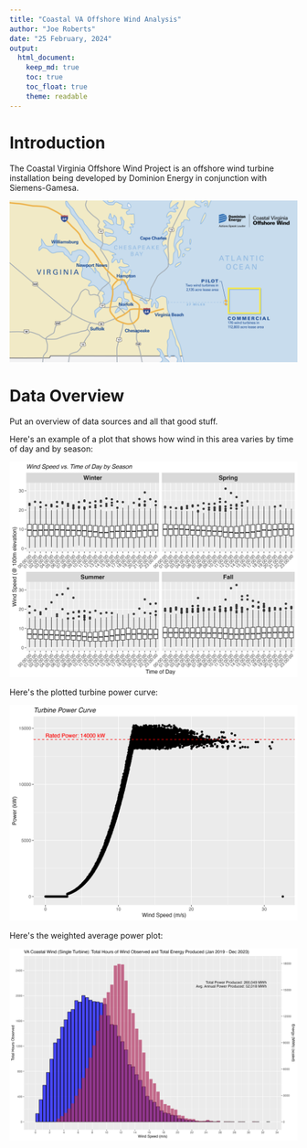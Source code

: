 ```yaml
---
title: "Coastal VA Offshore Wind Analysis"
author: "Joe Roberts"
date: "25 February, 2024"
output: 
  html_document: 
    keep_md: true
    toc: true
    toc_float: true
    theme: readable
---
```


# Introduction

The Coastal Virginia Offshore Wind Project is an offshore wind turbine installation being developed by Dominion Energy in conjunction with Siemens-Gamesa.

![](images/public/coastal_power_graphic.png)<!-- -->

# Data Overview

Put an overview of data sources and all that good stuff.

Here's an example of a plot that shows how wind in this area varies by time of day and by season:

![](images/wind_vs_time_by_season.png)<!-- -->

Here's the plotted turbine power curve:

![](images/turbine_power_curve.png)<!-- -->

Here's the weighted average power plot:

![](images/weighted_average_power_and_wind.png)<!-- -->
